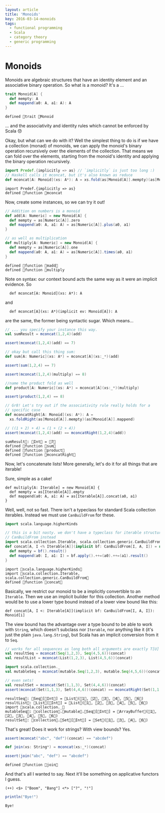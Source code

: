 ```yaml
---
layout: article
title: 'Monoids'
key: 2016-03-14-monoids
tags:
  - functional programming
  - Scala
  - category theory
  - generic programming
---
```


# Monoids

Monoids are algebraic structures that have an identity element and an associative binary operation. So what is a monoid? It's a ...


```scala
trait Monoid[A] {
  def mempty: A
  def mappend(a0: A, a1: A): A
}
```
```
defined trait Monoid
```

... and the associativity and identity rules which cannot be enforced by Scala 😞

Okay, but what can we do with it? Well the simplest thing to do is if we have a collection (monad) of monoids, we can apply the monoid's binary operation recursively over the elements of the collection. That means we can fold over the elements, starting from the monoid's identity and applying the binary operation recursively.


```scala
import Predef.{implicitly => as} // `implicitly` is just too long :)
// Haskell calls it mconcat, but it's also known as reduce
def mconcat[A: Monoid](xs: A*): A = xs.fold(as[Monoid[A]].mempty)(as[Monoid[A]].mappend)
```
```
import Predef.{implicitly => as}
defined function mconcat
```


Now, create some instances, so we can try it out!


```scala
// Addition on numbers is a monoid
def add[A: Numeric] = new Monoid[A] {
  def mempty = as[Numeric[A]].zero
  def mappend(a0: A, a1: A) = as[Numeric[A]].plus(a0, a1)
}

// as well as multiplication
def multiply[A: Numeric] = new Monoid[A] {
  def mempty = as[Numeric[A]].one
  def mappend(a0: A, a1: A) = as[Numeric[A]].times(a0, a1)
}
```
```
defined function madd
defined function multiply
```

Note on syntax: our context bound acts the same way as it were an implicit evidence. So
```
  def mconcat[A: Monoid](xs: A*): A
```
and
```
  def mconcat[A](xs: A*)(implicit ev: Monoid[A]): A
```
are the same, the former being syntactic sugar. Which means...


```scala
// ... you specify your instance this way.
val sumResult = mconcat(1,2,4)(add)

assert(mconcat(1,2,4)(add) == 7)

// okay but call this thing sum:
def sum[A: Numeric](xs: A*) = mconcat[A](xs:_*)(add)

assert(sum(1,2,4) == 7)

assert(mconcat(1,2,4)(multiply) == 8)

//name the product fold as well
def product[A: Numeric](xs: A*) = mconcat[A](xs:_*)(multiply)

assert(product(1,2,4) == 8)

// Gr8! Let's try out if the associativity rule really holds for a
// specific case
def mconcatRight[A: Monoid](xs: A*): A =
  xs.foldRight(as[Monoid[A]].mempty)(as[Monoid[A]].mappend)

// ((1 + 2) + 4) = (1 + (2 + 4))
assert(mconcat(1,2,4)(add) == mconcatRight(1,2,4)(add))
```

```
sumResult: Int = 7
defined function sum
defined function product
defined function mconcatRight
```

Now, let's concatenate lists! More generally, let's do it for all things that are iterable!

Sure, simple as a cake!

```
def multiply[A: Iterable] = new Monoid[A] {
  def mempty = as[Iterable[A]].empty
  def mappend(a0: A, a1: A) = as[Iterable[A]].concat(a0, a1)
}
```

Well, well, not so fast. There isn't a typeclass for standard Scala collection iterables. Instead we must use
`CanBuildFrom` for these.


```scala
import scala.language.higherKinds

// this is a bit nasty. we don't have a typeclass for iterable structures in scala, we have to use
// CanBuildFrom instead
import scala.collection.Iterable, scala.collection.generic.CanBuildFrom
def concat[A, I <% Iterable[A]](implicit bf: CanBuildFrom[I, A, I]) = new Monoid[I] {
  def mempty = bf().result()
  def mappend(a0: I, a1: I) = bf.apply().++=(a0).++=(a1).result()
}
```

```
import scala.language.higherKinds
import scala.collection.Iterable, scala.collection.generic.CanBuildFrom
defined function concat
```

Basically, we restrict our monoid to be a implicitly convertible to an `Iterable`. Then we use an implicit builder for this collection. Another method would be to use a lower type bound instead of a lower view bound like this:

```
def concat[A, I <: Iterable[A]](implicit bf: CanBuildFrom[I, A, I]): Monoid[i]
```

The view bound has the advantage over a type bound to be able to work with `String`, which doesn't subclass nor `Iterable`, nor anything like it (it's just the plain `java.lang.String`), but Scala has an implicit conversion from it to `Seq`.


```scala
// works for all sequences as long both all arguments are exactly T[U]
val resultSeq = mconcat(Seq(1,2,3), Seq(4,5,6))(concat)
val resultList = mconcat(List(1,2,3), List(4,5,6))(concat)

import scala.collection._
val mutableSeq = mconcat(mutable.Seq(1,2,3), mutable.Seq(4,5,6))(concat)

// even sets!
val resultSet = mconcat(Set(1,1,3), Set(4,4,6))(concat)
assert(mconcat(Set(1,1,3), Set(4,4,6))(concat) == mconcatRight(Set(1,1,3), Set(4,4,6))(concat))
```

```
resultSeq: Seq[Int] = List(1, 2, 3, 4, 5, 6)
resultList: List[Int] = List(1, 2, 3, 4, 5, 6)
import scala.collection._
mutableSeq: collection.mutable.Seq[Int] = ArrayBuffer(1, 2, 3, 4, 5, 6)
resultSet: collection.Set[Int] = Set(1, 3, 4, 6)
```

That's great! Does it work for strings? With view bounds? Yes.


```scala
assert(mconcat("abc", "def")(concat) == "abcdef")

def join(xs: String*) = mconcat(xs:_*)(concat)

assert(join("abc", "def") == "abcdef")
```
```
defined function join
```

And that's all I wanted to say. Next it'll be something on applicative functors I guess.
```
(++) <$> ["Boom", "Bang"] <*> ["?", "!"]
```


```scala
println("Bye!")
```

    Bye!

